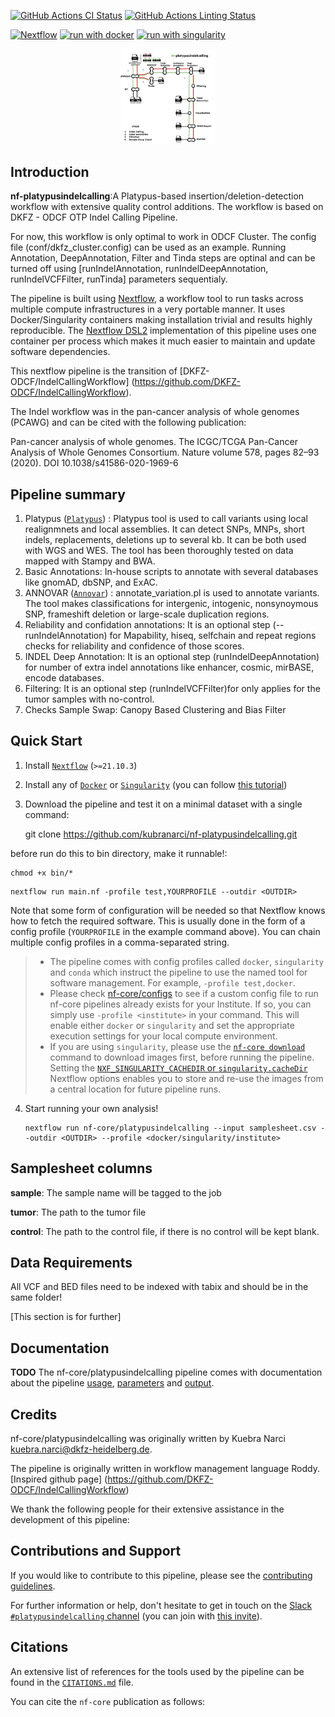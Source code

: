 

[![GitHub Actions CI Status](https://github.com/kubranarci/nf-core-platypusindelcalling/workflows/nf-core%20CI/badge.svg)](https://github.com/nf-core/platypusindelcalling/actions?query=workflow%3A%22nf-core+CI%22)
[![GitHub Actions Linting Status](https://github.com/kubranarci/nf-core-platypusindelcalling/workflows/nf-core%20linting/badge.svg)](https://github.com/nf-core/platypusindelcalling/actions?query=workflow%3A%22nf-core+linting%22)

[![Nextflow](https://img.shields.io/badge/nextflow%20DSL2-%E2%89%A521.10.3-23aa62.svg)](https://www.nextflow.io/)
[![run with docker](https://img.shields.io/badge/run%20with-docker-0db7ed?logo=docker)](https://www.docker.com/)
[![run with singularity](https://img.shields.io/badge/run%20with-singularity-1d355c.svg)](https://sylabs.io/docs/)

<p align="center">
    <img title="nf-platypusindelcalling workflow" src="docs/images/nf-platypusindelcalling.png" width=30%>
</p>


## Introduction

**nf-platypusindelcalling**:A Platypus-based insertion/deletion-detection workflow with extensive quality control additions.  The workflow is based on DKFZ - ODCF OTP Indel Calling Pipeline.

For now, this workflow is only optimal to work in ODCF Cluster. The config file (conf/dkfz_cluster.config) can be used as an example. Running Annotation, DeepAnnotation, Filter and Tinda steps are optinal and can be turned off using [runIndelAnnotation, runIndelDeepAnnotation, runIndelVCFFilter, runTinda] parameters sequentialy.  

The pipeline is built using [Nextflow](https://www.nextflow.io), a workflow tool to run tasks across multiple compute infrastructures in a very portable manner. It uses Docker/Singularity containers making installation trivial and results highly reproducible. The [Nextflow DSL2](https://www.nextflow.io/docs/latest/dsl2.html) implementation of this pipeline uses one container per process which makes it much easier to maintain and update software dependencies.

This nextflow pipeline is the transition of [DKFZ-ODCF/IndelCallingWorkflow] (https://github.com/DKFZ-ODCF/IndelCallingWorkflow). 

<!-- TODO nf-core: Add full-sized test dataset and amend the paragraph below if applicable -->

The Indel workflow was in the pan-cancer analysis of whole genomes (PCAWG) and can be cited with the following publication:

Pan-cancer analysis of whole genomes.
The ICGC/TCGA Pan-Cancer Analysis of Whole Genomes Consortium.
Nature volume 578, pages 82–93 (2020).
DOI 10.1038/s41586-020-1969-6


## Pipeline summary

<!-- TODO nf-core: Fill in short bullet-pointed list of the default steps in the pipeline -->

1. Platypus ([`Platypus`](https://www.well.ox.ac.uk/research/research-groups/lunter-group/lunter-group/platypus-a-haplotype-based-variant-caller-for-next-generation-sequence-data))
   : Platypus tool is used to call variants using local realignmnets and local assemblies. It can detect SNPs, MNPs, short indels, replacements, deletions up to several kb. It can be both used with WGS and WES. The tool has been thoroughly tested on data mapped with Stampy and BWA.
2. Basic Annotations: In-house scripts to annotate with several databases like gnomAD, dbSNP, and ExAC.
3. ANNOVAR ([`Annovar`](https://annovar.openbioinformatics.org/en/latest/))
   : annotate_variation.pl is used to annotate variants. The tool makes classifications for intergenic, intogenic, nonsynoymous SNP, frameshift deletion or large-scale duplication regions.
4. Reliability and confidation annotations: It is an optional step (--runIndelAnnotation) for Mapability, hiseq, selfchain and repeat regions checks for reliability and confidence of those scores.
5. INDEL Deep Annotation: It is an optional step (runIndelDeepAnnotation) for number of extra indel annotations like enhancer, cosmic, mirBASE, encode databases.
6. Filtering: It is an optional step (runIndelVCFFilter)for only applies for the tumor samples with no-control.
7. Checks Sample Swap: Canopy Based Clustering and Bias Filter


## Quick Start

1. Install [`Nextflow`](https://www.nextflow.io/docs/latest/getstarted.html#installation) (`>=21.10.3`)

2. Install any of [`Docker`](https://docs.docker.com/engine/installation/) or [`Singularity`](https://www.sylabs.io/guides/3.0/user-guide/) (you can follow [this tutorial](https://singularity-tutorial.github.io/01-installation/))

3. Download the pipeline and test it on a minimal dataset with a single command:

   git clone https://github.com/kubranarci/nf-platypusindelcalling.git

  before run do this to bin directory, make it runnable!:

  ```console
  chmod +x bin/*
  ```

   ```console
   nextflow run main.nf -profile test,YOURPROFILE --outdir <OUTDIR>
   ```

   Note that some form of configuration will be needed so that Nextflow knows how to fetch the required software. This is usually done in the form of a config profile (`YOURPROFILE` in the example command above). You can chain multiple config profiles in a comma-separated string.

   > - The pipeline comes with config profiles called `docker`, `singularity` and `conda` which instruct the pipeline to use the named tool for software management. For example, `-profile test,docker`.
   > - Please check [nf-core/configs](https://github.com/nf-core/configs#documentation) to see if a custom config file to run nf-core pipelines already exists for your Institute. If so, you can simply use `-profile <institute>` in your command. This will enable either `docker` or `singularity` and set the appropriate execution settings for your local compute environment.
   > - If you are using `singularity`, please use the [`nf-core download`](https://nf-co.re/tools/#downloading-pipelines-for-offline-use) command to download images first, before running the pipeline. Setting the [`NXF_SINGULARITY_CACHEDIR` or `singularity.cacheDir`](https://www.nextflow.io/docs/latest/singularity.html?#singularity-docker-hub) Nextflow options enables you to store and re-use the images from a central location for future pipeline runs.
   
4. Start running your own analysis!

   <!-- TODO nf-core: Update the example "typical command" below used to run the pipeline -->

   ```console
   nextflow run nf-core/platypusindelcalling --input samplesheet.csv --outdir <OUTDIR> --profile <docker/singularity/institute>
   ```
## Samplesheet columns

**sample**: The sample name will be tagged to the job

**tumor**: The path to the tumor file

**control**: The path to the control file, if there is no control will be kept blank.

## Data Requirements

All VCF and BED files need to be indexed with tabix and should be in the same folder!

[This section is for further]


## Documentation

**TODO**
The nf-core/platypusindelcalling pipeline comes with documentation about the pipeline [usage](https://nf-co.re/platypusindelcalling/usage), [parameters](https://nf-co.re/platypusindelcalling/parameters) and [output](https://nf-co.re/platypusindelcalling/output).


## Credits

nf-core/platypusindelcalling was originally written by Kuebra Narci kuebra.narci@dkfz-heidelberg.de.

The pipeline is originally written in workflow management language Roddy. [Inspired github page] (https://github.com/DKFZ-ODCF/IndelCallingWorkflow)

We thank the following people for their extensive assistance in the development of this pipeline:

<!-- TODO nf-core: If applicable, make list of people who have also contributed -->

## Contributions and Support

If you would like to contribute to this pipeline, please see the [contributing guidelines](.github/CONTRIBUTING.md).

For further information or help, don't hesitate to get in touch on the [Slack `#platypusindelcalling` channel](https://nfcore.slack.com/channels/platypusindelcalling) (you can join with [this invite](https://nf-co.re/join/slack)).

## Citations

<!-- TODO nf-core: Add citation for pipeline after first release. Uncomment lines below and update Zenodo doi and badge at the top of this file. -->
<!-- If you use  nf-core/platypusindelcalling for your analysis, please cite it using the following doi: [10.5281/zenodo.XXXXXX](https://doi.org/10.5281/zenodo.XXXXXX) -->

<!-- TODO nf-core: Add bibliography of tools and data used in your pipeline -->

An extensive list of references for the tools used by the pipeline can be found in the [`CITATIONS.md`](CITATIONS.md) file.

You can cite the `nf-core` publication as follows:
